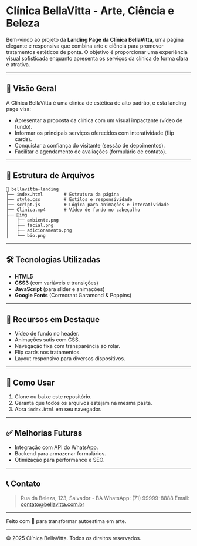 # Clínica BellaVitta - Arte, Ciência e Beleza

Bem-vindo ao projeto da **Landing Page da Clínica BellaVitta**, uma página elegante e responsiva que combina arte e ciência para promover tratamentos estéticos de ponta. O objetivo é proporcionar uma experiência visual sofisticada enquanto apresenta os serviços da clínica de forma clara e atrativa.

---

## 🌟 Visão Geral

A Clínica BellaVitta é uma clínica de estética de alto padrão, e esta landing page visa:

* Apresentar a proposta da clínica com um visual impactante (vídeo de fundo).
* Informar os principais serviços oferecidos com interatividade (flip cards).
* Conquistar a confiança do visitante (sessão de depoimentos).
* Facilitar o agendamento de avaliações (formulário de contato).

---

## 📁 Estrutura de Arquivos

```
📂 bellavitta-landing
├── index.html        # Estrutura da página
├── style.css         # Estilos e responsividade
├── script.js         # Lógica para animações e interatividade
├── Clinica.mp4       # Vídeo de fundo no cabeçalho
├── 📂img
│   ├── ambiente.png
│   ├── facial.png
│   ├── adicionamento.png
│   └── bio.png
```

---

## 🛠️ Tecnologias Utilizadas

* **HTML5**
* **CSS3** (com variáveis e transições)
* **JavaScript** (para slider e animações)
* **Google Fonts** (Cormorant Garamond & Poppins)

---

## 📌 Recursos em Destaque

* Vídeo de fundo no header.
* Animações sutis com CSS.
* Navegação fixa com transparência ao rolar.
* Flip cards nos tratamentos.
* Layout responsivo para diversos dispositivos.

---

## 🚀 Como Usar

1. Clone ou baixe este repositório.
2. Garanta que todos os arquivos estejam na mesma pasta.
3. Abra `index.html` em seu navegador.

---

## ✅ Melhorias Futuras

* Integração com API do WhatsApp.
* Backend para armazenar formulários.
* Otimização para performance e SEO.

---

## 📞 Contato

> Rua da Beleza, 123, Salvador - BA
> WhatsApp: (71) 99999-8888
> Email: [contato@bellavitta.com.br](mailto:contato@bellavitta.com.br)

---

Feito com 💖 para transformar autoestima em arte.

---

© 2025 Clínica BellaVitta. Todos os direitos reservados.
